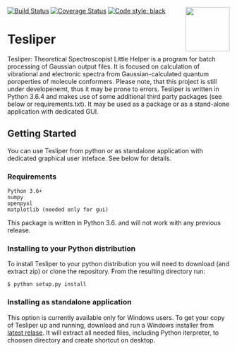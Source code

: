 [![Build Status](https://travis-ci.com/mishioo/tesliper.svg)](https://travis-ci.com/mishioo/tesliper)
[![Coverage Status](https://coveralls.io/repos/github/Mishioo/tesliper/badge.svg)](https://coveralls.io/github/Mishioo/tesliper)
[![Code style: black](https://img.shields.io/badge/code%20style-black-000000.svg)](https://github.com/psf/black)
<img align="right" width="100" height="100" src="https://raw.githubusercontent.com/Mishioo/tesliper/master/tesliper/tesliper.ico">

# Tesliper

Tesliper: Theoretical Spectroscopist Little Helper is a program for batch processing of Gaussian output files. It is focused on calculation of vibrational and electronic spectra from Gaussian-calculated quantum poroperties of molecule conformers. Please note, that this project is still under developenemt, thus it may be prone to errors.
Tesliper is written in Python 3.6.4 and makes use of some additional third party packages (see below or requirements.txt). It may be used as a package or as a stand-alone application with dedicated GUI.

## Getting Started

You can use Tesliper from python or as standalone application with dedicated graphical user inteface. See below for details.

### Requirements

```
Python 3.6+
numpy
openpyxl
matplotlib (needed only for gui)
```
This package is written in Python 3.6. and will not work with any previous release.

### Installing to your Python distribution

To install Tesliper to your python distribution you will need to download (and extract zip) or clone the repository. From the resulting directory run:

`$ python setup.py install`

### Installing as standalone application

This option is currently available only for Windows users. To get your copy of Tesliper up and running, download and run a Windows installer from [latest relase](https://github.com/Mishioo/tesliper/releases/tag/0.7.4). It will extract all needed files, including Python iterpreter, to choosen directory and create shortcut on desktop.
